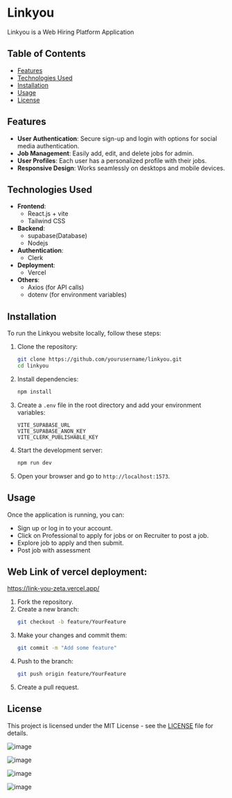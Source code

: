 # Linkyou

Linkyou is a Web Hiring Platform Application

## Table of Contents

- [Features](#features)
- [Technologies Used](#technologies-used)
- [Installation](#installation)
- [Usage](#usage)
- [License](#license)

## Features

- **User Authentication**: Secure sign-up and login with options for social media authentication.
- **Job Management**: Easily add, edit, and delete jobs for admin.
- **User Profiles**: Each user has a personalized profile with their jobs.
- **Responsive Design**: Works seamlessly on desktops and mobile devices.

## Technologies Used

- **Frontend**: 
  - React.js + vite
  - Tailwind CSS
- **Backend**:
  - supabase(Database)
  - Nodejs 
- **Authentication**:
  - Clerk
- **Deployment**:
  - Vercel
- **Others**:
  - Axios (for API calls)
  - dotenv (for environment variables)

## Installation

To run the Linkyou website locally, follow these steps:

1. Clone the repository:
   ```bash
   git clone https://github.com/yourusername/linkyou.git
   cd linkyou
   ```

2. Install dependencies:
   ```bash
   npm install
   ```

3. Create a `.env` file in the root directory and add your environment variables:
   ```plaintext
   VITE_SUPABASE_URL
   VITE_SUPABASE_ANON_KEY
   VITE_CLERK_PUBLISHABLE_KEY
   ```

4. Start the development server:
   ```bash
   npm run dev
   ```

5. Open your browser and go to `http://localhost:1573`.

## Usage

Once the application is running, you can:

- Sign up or log in to your account.
- Click on Professional to apply for jobs or on Recruiter to post a job.
- Explore job to apply and then submit.
- Post job with assessment
  
## Web Link of vercel deployment:
  https://link-you-zeta.vercel.app/

1. Fork the repository.
2. Create a new branch:
   ```bash
   git checkout -b feature/YourFeature
   ```
3. Make your changes and commit them:
   ```bash
   git commit -m "Add some feature"
   ```
4. Push to the branch:
   ```bash
   git push origin feature/YourFeature
   ```
5. Create a pull request.

## License

This project is licensed under the MIT License - see the [LICENSE](LICENSE) file for details.

![image](https://github.com/user-attachments/assets/367c906d-8b8d-41e4-9bde-0239b58a0e19)

![image](https://github.com/user-attachments/assets/388cb543-3c07-45cc-8671-e53c846f0515)

![image](https://github.com/user-attachments/assets/bdbd3c96-b776-4362-8501-769ae3432287)

![image](https://github.com/user-attachments/assets/0b953556-caed-405b-b27e-a758f488aab6)



